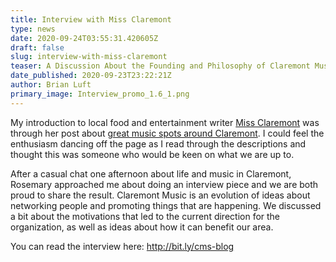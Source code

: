```yaml
---
title: Interview with Miss Claremont
type: news
date: 2020-09-24T03:55:31.420605Z
draft: false
slug: interview-with-miss-claremont
teaser: A Discussion About the Founding and Philosophy of Claremont Music Scene
date_published: 2020-09-23T23:22:21Z
author: Brian Luft
primary_image: Interview_promo_1.6_1.png
---
```

My introduction to local food and entertainment writer [Miss Claremont](https://www.miss-claremont.com/) was through her post about [great music spots around Claremont](https://www.miss-claremont.com/post/music-in-claremont-ca).  I could feel the enthusiasm dancing off the page as I read through the descriptions and thought this was someone who would be keen on what we are up to.

After a casual chat one afternoon about life and music in Claremont, Rosemary approached me about doing an interview piece and we are both proud to share the result.  Claremont Music is an evolution of ideas about networking people and promoting things that are happening.  We discussed a bit about the motivations that led to the current direction for the organization, as well as ideas about how it can benefit our area.

You can read the interview here: http://bit.ly/cms-blog
